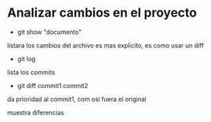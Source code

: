 # Analizar cambios en el proyecto

- git show "documento"

listara los cambios del archivo
es mas explicito, es como usar un diff
- git log

lista los commits

- git diff commit1 commit2

da prioridad al commit1, com osi fuera el original

muestra diferencias

